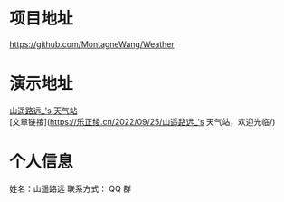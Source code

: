 # 项目地址
https://github.com/MontagneWang/Weather

# 演示地址
[山遥路远_'s 天气站](https://weather.乐正绫.cn)  
[文章链接](https://乐正绫.cn/2022/09/25/山遥路远_'s 天气站，欢迎光临/)

# 个人信息
姓名：山遥路远
联系方式： QQ 群

